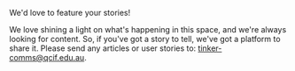 We'd love to feature your stories!

We love shining a light on what's happening in this space, and we're always looking for content. So, if you've got a story to tell, we've got a platform to share it. Please send any articles or user stories to: tinker-comms@qcif.edu.au. 
